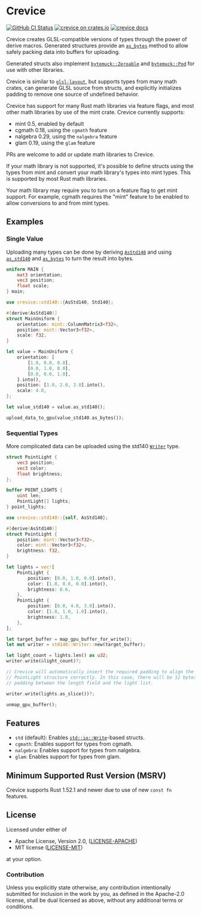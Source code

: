 # Crevice

[![GitHub CI Status](https://github.com/LPGhatguy/crevice/workflows/CI/badge.svg)](https://github.com/LPGhatguy/crevice/actions)
[![crevice on crates.io](https://img.shields.io/crates/v/crevice.svg)](https://crates.io/crates/crevice)
[![crevice docs](https://img.shields.io/badge/docs-docs.rs-orange.svg)](https://docs.rs/crevice)

Crevice creates GLSL-compatible versions of types through the power of derive
macros. Generated structures provide an [`as_bytes`][std140::Std140::as_bytes]
method to allow safely packing data into buffers for uploading.

Generated structs also implement [`bytemuck::Zeroable`] and
[`bytemuck::Pod`] for use with other libraries.

Crevice is similar to [`glsl-layout`][glsl-layout], but supports types from many
math crates, can generate GLSL source from structs, and explicitly initializes
padding to remove one source of undefined behavior.

Crevice has support for many Rust math libraries via feature flags, and most
other math libraries by use of the mint crate. Crevice currently supports:

* mint 0.5, enabled by default
* cgmath 0.18, using the `cgmath` feature
* nalgebra 0.29, using the `nalgebra` feature
* glam 0.19, using the `glam` feature

PRs are welcome to add or update math libraries to Crevice.

If your math library is not supported, it's possible to define structs using the
types from mint and convert your math library's types into mint types. This is
supported by most Rust math libraries.

Your math library may require you to turn on a feature flag to get mint support.
For example, cgmath requires the "mint" feature to be enabled to allow
conversions to and from mint types.

## Examples

### Single Value

Uploading many types can be done by deriving [`AsStd140`][std140::AsStd140] and
using [`as_std140`][std140::AsStd140::as_std140] and
[`as_bytes`][std140::Std140::as_bytes] to turn the result into bytes.

```glsl
uniform MAIN {
    mat3 orientation;
    vec3 position;
    float scale;
} main;
```

```rust
use crevice::std140::{AsStd140, Std140};

#[derive(AsStd140)]
struct MainUniform {
    orientation: mint::ColumnMatrix3<f32>,
    position: mint::Vector3<f32>,
    scale: f32,
}

let value = MainUniform {
    orientation: [
        [1.0, 0.0, 0.0],
        [0.0, 1.0, 0.0],
        [0.0, 0.0, 1.0],
    ].into(),
    position: [1.0, 2.0, 3.0].into(),
    scale: 4.0,
};

let value_std140 = value.as_std140();

upload_data_to_gpu(value_std140.as_bytes());
```

### Sequential Types

More complicated data can be uploaded using the std140
[`Writer`][std140::Writer] type.

```glsl
struct PointLight {
    vec3 position;
    vec3 color;
    float brightness;
};

buffer POINT_LIGHTS {
    uint len;
    PointLight[] lights;
} point_lights;
```

```rust
use crevice::std140::{self, AsStd140};

#[derive(AsStd140)]
struct PointLight {
    position: mint::Vector3<f32>,
    color: mint::Vector3<f32>,
    brightness: f32,
}

let lights = vec![
    PointLight {
        position: [0.0, 1.0, 0.0].into(),
        color: [1.0, 0.0, 0.0].into(),
        brightness: 0.6,
    },
    PointLight {
        position: [0.0, 4.0, 3.0].into(),
        color: [1.0, 1.0, 1.0].into(),
        brightness: 1.0,
    },
];

let target_buffer = map_gpu_buffer_for_write();
let mut writer = std140::Writer::new(target_buffer);

let light_count = lights.len() as u32;
writer.write(&light_count)?;

// Crevice will automatically insert the required padding to align the
// PointLight structure correctly. In this case, there will be 12 bytes of
// padding between the length field and the light list.

writer.write(lights.as_slice())?;

unmap_gpu_buffer();

```

## Features

* `std` (default): Enables [`std::io::Write`]-based structs.
* `cgmath`: Enables support for types from cgmath.
* `nalgebra`: Enables support for types from nalgebra.
* `glam`: Enables support for types from glam.

## Minimum Supported Rust Version (MSRV)

Crevice supports Rust 1.52.1 and newer due to use of new `const fn` features.

[glsl-layout]: https://github.com/rustgd/glsl-layout

[std140::AsStd140]: https://docs.rs/crevice/latest/crevice/std140/trait.AsStd140.html
[std140::AsStd140::as_std140]: https://docs.rs/crevice/latest/crevice/std140/trait.AsStd140.html#method.as_std140
[std140::Std140::as_bytes]: https://docs.rs/crevice/latest/crevice/std140/trait.Std140.html#method.as_bytes
[std140::Writer]: https://docs.rs/crevice/latest/crevice/std140/struct.Writer.html

[`std::io::Write`]: https://doc.rust-lang.org/stable/std/io/trait.Write.html

[`bytemuck::Pod`]: https://docs.rs/bytemuck/latest/bytemuck/trait.Pod.html
[`bytemuck::Zeroable`]: https://docs.rs/bytemuck/latest/bytemuck/trait.Zeroable.html

## License

Licensed under either of

* Apache License, Version 2.0, ([LICENSE-APACHE](http://www.apache.org/licenses/LICENSE-2.0))
* MIT license ([LICENSE-MIT](http://opensource.org/licenses/MIT))

at your option.

### Contribution

Unless you explicitly state otherwise, any contribution intentionally submitted
for inclusion in the work by you, as defined in the Apache-2.0 license, shall
be dual licensed as above, without any additional terms or conditions.
